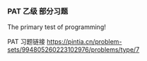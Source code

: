 ### PAT 乙级 部分习题

The primary test of programming! 

PAT 习题链接 https://pintia.cn/problem-sets/994805260223102976/problems/type/7
